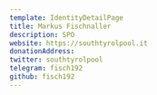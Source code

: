 ```yaml
---
template: IdentityDetailPage
title: Markus Fischnaller
description: SPO
website: https://southtyrolpool.it
donationAddress:
twitter: southtyrolpool
telegram: fisch192
github: fisch192
---
```

